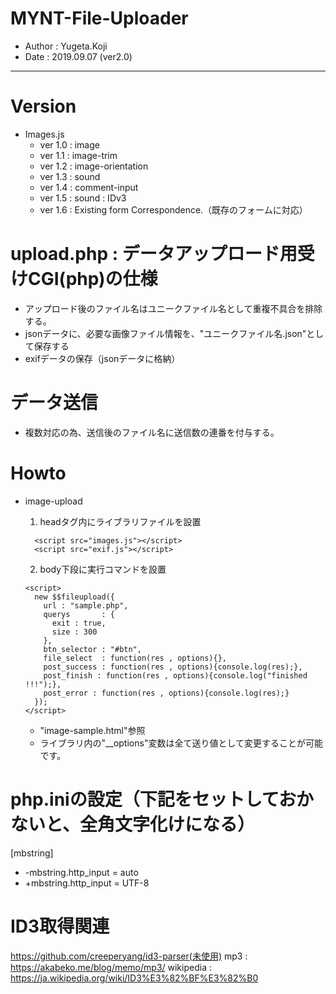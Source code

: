 MYNT-File-Uploader
==
- Author : Yugeta.Koji
- Date   : 2019.09.07 (ver2.0)
---

# Version
- Images.js
  * ver 1.0 : image
  * ver 1.1 : image-trim
  * ver 1.2 : image-orientation
  * ver 1.3 : sound
  * ver 1.4 : comment-input
  * ver 1.5 : sound : IDv3
  * ver 1.6 : Existing form Correspondence.（既存のフォームに対応）


# upload.php : データアップロード用受けCGI(php)の仕様
- アップロード後のファイル名はユニークファイル名として重複不具合を排除する。
- jsonデータに、必要な画像ファイル情報を、"ユニークファイル名.json"として保存する
- exifデータの保存（jsonデータに格納）


# データ送信
- 複数対応の為、送信後のファイル名に送信数の連番を付与する。


# Howto
- image-upload
  1. headタグ内にライブラリファイルを設置
  ```
    <script src="images.js"></script>
    <script src="exif.js"></script>
  ```

  2. body下段に実行コマンドを設置
    ```
    <script>
      new $$fileupload({
        url : "sample.php",
        querys       : {
          exit : true,
          size : 300
        },
        btn_selector : "#btn",
        file_select  : function(res , options){},
        post_success : function(res , options){console.log(res);},
        post_finish : function(res , options){console.log("finished !!!");},
        post_error : function(res , options){console.log(res);}
      });
    </script>
    ```

    * "image-sample.html"参照
    * ライブラリ内の"__options"変数は全て送り値として変更することが可能です。

# php.iniの設定（下記をセットしておかないと、全角文字化けになる）
[mbstring]
  - -mbstring.http_input = auto
  - +mbstring.http_input = UTF-8

# ID3取得関連
  https://github.com/creeperyang/id3-parser(未使用)
  mp3 : https://akabeko.me/blog/memo/mp3/
  wikipedia : https://ja.wikipedia.org/wiki/ID3%E3%82%BF%E3%82%B0
